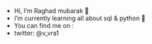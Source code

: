 -  Hi, I’m Raghad mubarak 👋
-  I’m currently learning all about sql & python 🌱
-  You can find me on : 
-  twitter: @v_vra1

<!---
Raghad996/Raghad996 is a ✨ special ✨ repository because its `README.md` (this file) appears on your GitHub profile.
You can click the Preview link to take a look at your changes.
--->
